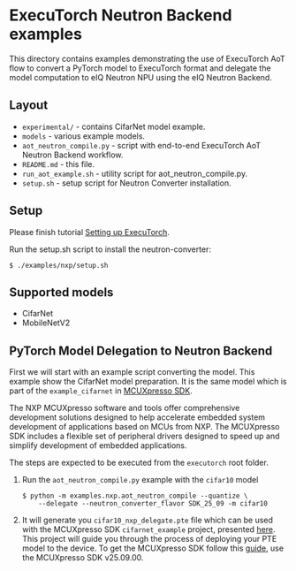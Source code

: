 # ExecuTorch Neutron Backend examples
This directory contains examples demonstrating the use of ExecuTorch AoT flow to convert a PyTorch model to ExecuTorch
format and delegate the model computation to eIQ Neutron NPU using the eIQ Neutron Backend.

## Layout
* `experimental/` - contains CifarNet model example.
* `models` - various example models.
* `aot_neutron_compile.py` - script with end-to-end ExecuTorch AoT Neutron Backend workflow.
* `README.md` - this file.
* `run_aot_example.sh` - utility script for aot_neutron_compile.py.
* `setup.sh` - setup script for Neutron Converter installation.

## Setup
Please finish tutorial [Setting up ExecuTorch](https://pytorch.org/executorch/main/getting-started-setup).

Run the setup.sh script to install the neutron-converter:
```commandline
$ ./examples/nxp/setup.sh
```

## Supported models
* CifarNet
* MobileNetV2

## PyTorch Model Delegation to Neutron Backend
First we will start with an example script converting the model. This example show the CifarNet model preparation. 
It is the same model which is part of the `example_cifarnet` in 
[MCUXpresso SDK](https://www.nxp.com/design/design-center/software/development-software/mcuxpresso-software-and-tools-/mcuxpresso-software-development-kit-sdk:MCUXpresso-SDK).

The NXP MCUXpresso software and tools offer comprehensive development solutions designed to help accelerate embedded 
system development of applications based on MCUs from NXP. The MCUXpresso SDK includes a flexible set of peripheral 
drivers designed to speed up and simplify development of embedded applications.

The steps are expected to be executed from the `executorch` root folder.

1. Run the `aot_neutron_compile.py` example with the `cifar10` model 
    ```commandline
    $ python -m examples.nxp.aot_neutron_compile --quantize \
        --delegate --neutron_converter_flavor SDK_25_09 -m cifar10 
    ```

2. It will generate you `cifar10_nxp_delegate.pte` file which can be used with the MCUXpresso SDK `cifarnet_example` 
project, presented [here](https://mcuxpresso.nxp.com/mcuxsdk/latest/html/middleware/eiq/executorch/docs/nxp/topics/example_applications.html#how-to-build-and-run-executorch-cifarnet-example).
This project will guide you through the process of deploying your PTE model to the device.
To get the MCUXpresso SDK follow this [guide](https://mcuxpresso.nxp.com/mcuxsdk/latest/html/middleware/eiq/executorch/docs/nxp/topics/getting_mcuxpresso.html),
use the MCUXpresso SDK v25.09.00. 
